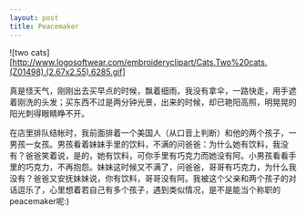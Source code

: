 ```yaml
---
layout: post
title: Peacemaker
---
```




![two cats][http://www.logosoftwear.com/embroideryclipart/Cats.Two%20cats.(Z01498).(2.67x2.55).6285.gif] 

真是怪天气，刚刚出去买早点的时候，飘着细雨，我没有拿伞，一路快走，用手遮着刚洗的头发；买东西不过是两分钟光景，出来的时候，却已艳阳高照，明晃晃的阳光刺得眼睛睁不开。

在店里排队结帐时，我前面排着一个美国人（从口音上判断）和他的两个孩子，一男孩一女孩。男孩看着妹妹手里的饮料，不满的问爸爸：为什么她有饮料，我没有？爸爸笑着说，是的，她有饮料，可你手里有巧克力而她没有阿。小男孩看看手里的巧克力，不再抱怨。妹妹这时候又不满了，问爸爸，哥哥有巧克力，为什么我没有？爸爸又安抚妹妹说，你有饮料，哥哥没有阿。我被这个父亲和两个孩子的对话逗乐了，心里想着若自己有多个孩子，遇到类似情况，是不是能当个称职的peacemaker呢:)
